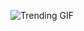 
<!-- GIF_SECTION -->
![Trending GIF](https://media0.giphy.com/media/v1.Y2lkPThiYjIxNzcyN3piZTNiZTgxZDU1OWJxbzA4b2ZhemJib2h1YXlvaDNseWV3bTF2MCZlcD12MV9naWZzX3NlYXJjaCZjdD1n/ZVik7pBtu9dNS/giphy.gif)
<!-- END_GIF_SECTION -->
